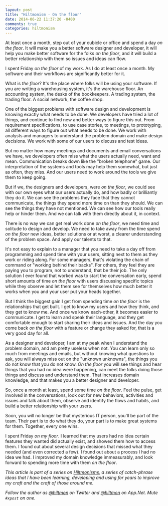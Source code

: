 ```yaml
---
layout: post
title: "Hiltmonism - On the floor"
date: 2014-06-22 11:37:20 -0400
comments: true
categories: hiltmonism
---
```


<span class="light">At least once a month, step out of your cubicle or office and spend a day *on the floor*. It will make you a better software designer and developer, it will help you make better software for the folks *on the floor*, and it will build a better relationship with them so issues and ideas can flow.</span>

I spent Friday *on the floor* of my work. As I do at least once a month. My software and their workflows are significantly better for it.

What is *the floor*? It's the place where folks will be using your software. If you are writing a warehousing system, it's the warehouse floor. An accounting system, the desks of the bookkeepers. A trading system, the trading floor. A social network, the coffee shop.

One of the biggest problems with software design and development is knowing exactly what needs to be done. We developers have tried a lot of things, and continue to find new and better ways to figure this out. From requirement specifications, to use case stories, to meetings, to prototyping, all different ways to figure out what needs to be done. We work with analysts and managers to understand the problem domain and make design decisions. We work with some of our users to discuss and test ideas.

But no matter how many meetings and documents and email conversations we have, we developers often miss what the users actually need, want and mean. Communication breaks down like the "broken telephone" game. Our interpretation of the systems and tools may help them somewhat, but just as often, they miss. And our users need to work around the tools we give them to keep going.

But if we, the designers and developers, were *on the floor*, we could see with our own eyes what our users actually do, and how badly or brilliantly they do it. We can see the problems they face that they cannot communicate, the things they spend more time on than they should. We can see the things they have not mentioned. We can see how our tools really help or hinder them. And we can talk with them directly about it, in context.

There is no way we can get real work done *on the floor*, we need time and solitude to design and develop. We need to take away from the time spend *on the floor* new ideas, better solutions or at worst, a clearer understanding of the problem space. And apply our talents to that.

It's not easy to explain to a manager that you need to take a day off from programming and spend time with your users, sitting next to them as they work or riding along. For some managers, that's violating the chain of command or "working behind their backs". For others, they feel they are paying you to program, not to understand, that be their job. The only solution I ever found that worked was to start the conversation early, spend short amounts of time *on the floor* with users discussing specific topics while they observe and let them see for themselves how much better it works when you and your user put your heads together.

But I think the biggest gain I get from spending time *on the floor* is the relationships that get built. I get to know my users and how they think, and they get to know me. And once we know each-other, it becomes easier to communicate. I get to learn and speak their language, and they get comfortable enough to start sharing their ideas and issues. And the day you come back *on the floor* with a feature or change they asked for, that is a very good day for all.

As a designer and developer, I am at my peak when I understand the problem domain, and am pretty useless when not. You can learn only so much from meetings and emails, but without knowing what questions to ask, you will always miss out on the "unknown unknowns", the things you do not know that you do not know. *On the floor* you will see things and hear things that you had no idea were happening, can meet the folks doing those things and discuss and understand them. That increases domain knowledge, and that makes you a better designer and developer.

So, once a month at least, spend some time *on the floor*. Feel the pulse, get involved in the conversations, look out for new behaviors, activities and issues and talk about them, observe and identify the flows and habits, and build a better relationship with your users.

Soon, you will no longer be that mysterious IT person, you'll be part of the team. Their part is to do what they do, your part is to make great systems for them. Together, every one wins.

<span class="light">I spent Friday *on my floor*. I learned that my users had no idea certain features they wanted did actually exist, and showed them how to access them. I found out about several design decisions that missed what they needed (and even corrected a few). I found out about a process I had no idea we had. I improved my domain knowledge immeasurably, and look forward to spending more time with them *on the floor*.</span>

*This article is part of a series on [Hiltmonisms](https://hiltmon.com/blog/categories/hiltmonism/), a series of catch-phrase ideas that I have been learning, developing and using for years to improve my craft and the craft of those around me.*

*Follow the author as [@hiltmon](http://twitter.com/hiltmon) on Twitter and [@hiltmon](http://alpha.app.net/hiltmon) on App.Net. Mute `#xpost` on one.*